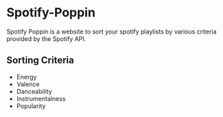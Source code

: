 # Spotify-Poppin

Spotify Poppin is a website to sort your spotify playlists by various criteria provided by the Spotify API.

## Sorting Criteria

- Energy
- Valence
- Danceability
- Instrumentalness
- Popularity
